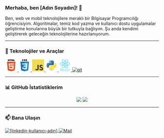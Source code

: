 ### Merhaba, ben [Adın Soyadın]! 👋

Ben, web ve mobil teknolojilere meraklı bir Bilgisayar Programcılığı öğrencisiyim. Algoritmalar, temiz kod yazma ve kullanıcı dostu uygulamalar geliştirme konularına büyük bir tutkuyla bağlıyım. Şu anda kendimi geliştirerek geleceğin teknolojilerine hazırlanıyorum.

---

### 🚀 Teknolojiler ve Araçlar

<p align="left">
  <a href="https://www.w3.org/html/" target="_blank" rel="noreferrer"> 
    <img src="https://raw.githubusercontent.com/devicons/devicon/master/icons/html5/html5-original-wordmark.svg" alt="html5" width="40" height="40"/> 
  </a>
  <a href="https://www.w3schools.com/css/" target="_blank" rel="noreferrer"> 
    <img src="https://raw.githubusercontent.com/devicons/devicon/master/icons/css3/css3-original-wordmark.svg" alt="css3" width="40" height="40"/> 
  </a>
  <a href="https://developer.mozilla.org/en-US/docs/Web/JavaScript" target="_blank" rel="noreferrer"> 
    <img src="https://raw.githubusercontent.com/devicons/devicon/master/icons/javascript/javascript-original.svg" alt="javascript" width="40" height="40"/> 
  </a>
  <a href="https://www.python.org" target="_blank" rel="noreferrer"> 
    <img src="https://raw.githubusercontent.com/devicons/devicon/master/icons/python/python-original.svg" alt="python" width="40" height="40"/> 
  </a>
  <a href="https://reactjs.org/" target="_blank" rel="noreferrer"> 
    <img src="https://raw.githubusercontent.com/devicons/devicon/master/icons/react/react-original-wordmark.svg" alt="react" width="40" height="40"/> 
  </a>
  <a href="https://git-scm.com/" target="_blank" rel="noreferrer"> 
    <img src="https://www.vectorlogo.zone/logos/git-scm/git-scm-icon.svg" alt="git" width="40" height="40"/> 
  </a>
</p>

---

### 📊 GitHub İstatistiklerim

<p align="center">
  <img height="150em" src="https://github-readme-stats.vercel.app/api?username=[kullanıcı-adın]&show_icons=true&theme=dracula&include_all_commits=true&count_private=true"/>
  <img height="150em" src="https://github-readme-stats.vercel.app/api/top-langs/?username=[kullanıcı-adın]&layout=compact&langs_count=7&theme=dracula"/>
</p>

---

### 📫 Bana Ulaşın

<p align="left">
  <a href="https://www.linkedin.com/in/[linkedin-kullanıcı-adın]" target="blank">
    <img align="center" src="https://raw.githubusercontent.com/rahuldkjain/github-profile-readme-generator/master/src/images/icons/Social/linked-in-alt.svg" alt="[linkedin-kullanıcı-adın]" height="30" width="40" />
  </a>
  <a href="mailto:[mail-adresin]" target="blank">
    <img align="center" src="https://simpleicons.org/icons/gmail.svg" alt="Mail" height="30" width="40" />
  </a>
</p>
